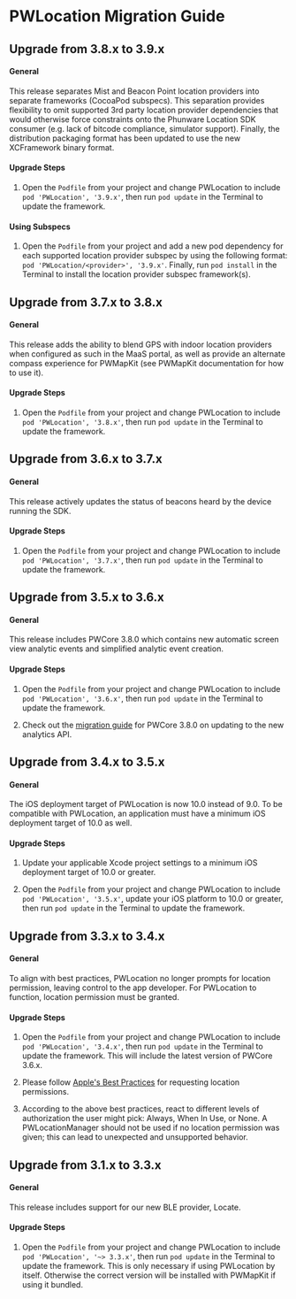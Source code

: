 # PWLocation Migration Guide
## Upgrade from 3.8.x to 3.9.x

#### General

This release separates Mist and Beacon Point location providers into separate frameworks (CocoaPod subspecs). This separation provides flexibility to omit supported 3rd party location provider dependencies that would otherwise force constraints onto the Phunware Location SDK consumer (e.g. lack of bitcode compliance, simulator support). Finally, the distribution packaging format has been updated to use the new XCFramework binary format.

#### Upgrade Steps

1. Open the `Podfile` from your project and change PWLocation to include `pod 'PWLocation', '3.9.x'`, then run `pod update` in the Terminal to update the framework.

#### Using Subspecs

1. Open the `Podfile` from your project and add a new pod dependency for each supported location provider subspec by using the following format:  `pod 'PWLocation/<provider>', '3.9.x'`. Finally, run `pod install` in the Terminal to install the location provider subspec framework(s).

## Upgrade from 3.7.x to 3.8.x

#### General

This release adds the ability to blend GPS with indoor location providers when configured as such in the MaaS portal, as well as provide an alternate compass experience for PWMapKit (see PWMapKit documentation for how to use it).

#### Upgrade Steps

1. Open the `Podfile` from your project and change PWLocation to include `pod 'PWLocation', '3.8.x'`, then run `pod update` in the Terminal to update the framework.

## Upgrade from 3.6.x to 3.7.x

#### General

This release actively updates the status of beacons heard by the device running the SDK.

#### Upgrade Steps

1. Open the `Podfile` from your project and change PWLocation to include `pod 'PWLocation', '3.7.x'`, then run `pod update` in the Terminal to update the framework.

## Upgrade from 3.5.x to 3.6.x

#### General

This release includes PWCore 3.8.0 which contains new automatic screen view analytic events and simplified analytic event creation.

#### Upgrade Steps

1. Open the `Podfile` from your project and change PWLocation to include `pod 'PWLocation', '3.6.x'`, then run `pod update` in the Terminal to update the framework.

2. Check out the [migration guide](https://github.com/phunware/maas-core-ios-sdk/blob/master/MIGRATION.md) for PWCore 3.8.0 on updating to the new analytics API.

## Upgrade from 3.4.x to 3.5.x

#### General

The iOS deployment target of PWLocation is now 10.0 instead of 9.0. To be compatible with PWLocation, an application must have a minimum iOS deployment target of 10.0 as well.

#### Upgrade Steps

1. Update your applicable Xcode project settings to a minimum iOS deployment target of 10.0 or greater.

2. Open the `Podfile` from your project and change PWLocation to include `pod 'PWLocation', '3.5.x'`, update your iOS platform to 10.0 or greater, then run `pod update` in the Terminal to update the framework.

## Upgrade from 3.3.x to 3.4.x

#### General

To align with best practices, PWLocation no longer prompts for location permission, leaving control to the app developer. For PWLocation to function, location permission must be granted.

#### Upgrade Steps

1. Open the `Podfile` from your project and change PWLocation to include `pod 'PWLocation', '3.4.x'`, then run `pod update` in the Terminal to update the framework. This will include the latest version of PWCore 3.6.x.

2. Please follow [Apple's Best Practices](https://developer.apple.com/documentation/corelocation/choosing_the_authorization_level_for_location_services) for requesting location permissions.

3. According to the above best practices, react to different levels of authorization the user might pick: Always, When In Use, or None. A PWLocationManager should not be used if no location permission was given; this can lead to unexpected and unsupported behavior.

## Upgrade from 3.1.x to 3.3.x

#### General

This release includes support for our new BLE provider, Locate.

#### Upgrade Steps

1. Open the `Podfile` from your project and change PWLocation to include `pod 'PWLocation', '~> 3.3.x'`, then run `pod update` in the Terminal to update the framework. This is only necessary if using PWLocation by itself. Otherwise the correct version will be installed with PWMapKit if using it bundled.
